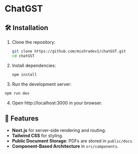 # ChatGST


## 🛠 Installation

1. Clone the repository:

   ```bash
   git clone https://github.com/mishradev1/chatGST.git
   cd chatGST
   ```
2. Install dependencies:
   ```bash
   npm install
   ```
3.  Run the development server:
   ```bash
   npm run dev
   ```
4. Open http://localhost:3000 in your browser.
   


## 🚀 Features

- **Next.js** for server-side rendering and routing.
- **Tailwind CSS** for styling.
- **Public Document Storage**: PDFs are stored in `public/docs`.
- **Component-Based Architecture** in `src/components`.
